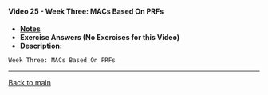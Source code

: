 #### Video 25 - Week Three: MACs Based On PRFs

- **[Notes](notes.md)**
- **Exercise Answers (No Exercises for this Video)**
- **Description:**

```
Week Three: MACs Based On PRFs
```

---
 
[Back to main](https://github.com/rot0xd/Coursera/blob/master/Cryptography/I/README.md)


